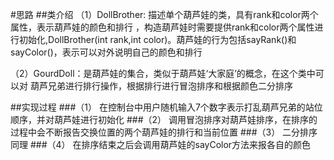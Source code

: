 #思路
##类介绍
（1）DollBrother: 描述单个葫芦娃的类，具有rank和color两个属性，表示葫芦娃的颜色和排行
，构造葫芦娃时需要提供rank和color两个属性进行初始化,DollBrother(int rank,int color)。葫芦娃的行为包括sayRank()和sayColor()，表示可以对外说明自己的颜色和排行

（2）GourdDoll：是葫芦娃的集合，类似于葫芦娃‘大家庭’的概念，在这个类中可以对
葫芦兄弟进行排行操作，根据排行进行冒泡排序和根据颜色二分排序

##实现过程
###（1）
在控制台中用户随机输入7个数字表示打乱葫芦兄弟的站位顺序，并对葫芦娃进行初始化
###（2）
调用冒泡排序对葫芦娃排序，在排序的过程中会不断报告交换位置的两个葫芦娃的排行和当前位置
###（3）
二分排序同理
###（4）
在排序结束之后会调用葫芦娃的sayColor方法来报各自的颜色